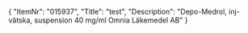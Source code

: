 {
  "ItemNr": "015937",
  "Title": "test",
  "Description": "Depo-Medrol, inj-vätska, suspension 40 mg/ml Omnia Läkemedel AB"
}